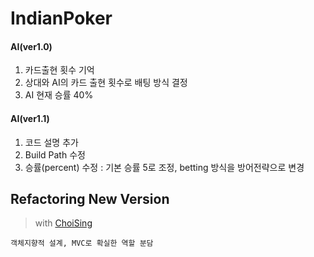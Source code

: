 # IndianPoker

#### AI(ver1.0)
1. 카드출현 횟수 기억
1. 상대와 AI의 카드 출현 횟수로 배팅 방식 결정
1. AI 현재 승률 40%

#### AI(ver1.1)
1. 코드 설명 추가
1. Build Path 수정
1. 승률(percent) 수정 : 기본 승률 5로 조정, betting 방식을 방어전략으로 변경

## Refactoring New Version
> with [ChoiSing](https://github.com/Oraindrop)

```
객체지향적 설계, MVC로 확실한 역할 분담
```